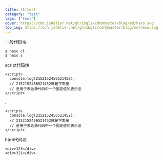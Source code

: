 ```yaml
---
title: (1)test
category: "test"
tags: ["test"]
cover: https://cdn.jsdelivr.net/gh/zbglz/cdn@master/blog/md/hexo.svg
top_img: https://cdn.jsdelivr.net/gh/zbglz/cdn@master/blog/md/hexo.svg
---
```


一般代码块

    $ hexo cl
    $ hexo s

script代码块


```vue
<script>
  console.log(2152152456521452);
  // 2152152456521452就是字面量
  // 是用于表达源代码中一个固定值的表示法
</script>
```

.

```
<script>
  console.log(2152152456521452);
  // 2152152456521452就是字面量
  // 是用于表达源代码中一个固定值的表示法
</script>
```

html代码块

    <div>123</div>
    <div>321</div>